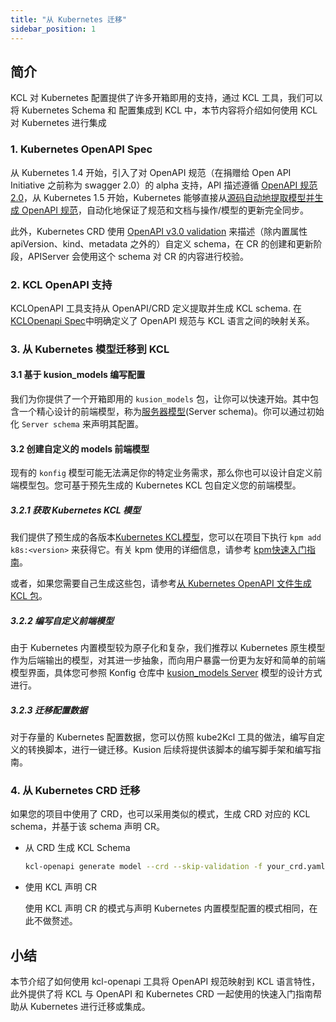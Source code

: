 ```yaml
---
title: "从 Kubernetes 迁移"
sidebar_position: 1
---
```


## 简介

KCL 对 Kubernetes 配置提供了许多开箱即用的支持，通过 KCL 工具，我们可以将 Kubernetes Schema 和 配置集成到 KCL 中，本节内容将介绍如何使用 KCL 对 Kubernetes 进行集成

### 1. Kubernetes OpenAPI Spec

从 Kubernetes 1.4 开始，引入了对 OpenAPI 规范（在捐赠给 Open API Initiative 之前称为 swagger 2.0）的 alpha 支持，API 描述遵循 [OpenAPI 规范 2.0](https://github.com/OAI/OpenAPI-Specification/blob/main/versions/2.0.md)，从 Kubernetes 1.5 开始，Kubernetes 能够直接从[源码自动地提取模型并生成 OpenAPI 规范](https://github.com/kubernetes/kube-openapi)，自动化地保证了规范和文档与操作/模型的更新完全同步。

此外，Kubernetes CRD 使用 [OpenAPI v3.0 validation](https://kubernetes.io/docs/tasks/extend-kubernetes/custom-resources/custom-resource-definitions/#validation) 来描述（除内置属性 apiVersion、kind、metadata 之外的）自定义 schema，在 CR 的创建和更新阶段，APIServer 会使用这个 schema 对 CR 的内容进行校验。

### 2. KCL OpenAPI 支持

KCLOpenAPI 工具支持从 OpenAPI/CRD 定义提取并生成 KCL schema. 在[KCLOpenapi Spec](/docs/tools/cli/openapi/spec)中明确定义了 OpenAPI 规范与 KCL 语言之间的映射关系。

### 3. 从 Kubernetes 模型迁移到 KCL

#### 3.1 基于 kusion_models 编写配置

我们为你提供了一个开箱即用的 `kusion_models` 包，让你可以快速开始。其中包含一个精心设计的前端模型，称为[服务器模型](https://github.com/kcl-lang/konfig/blob/main/base/pkg/kusion_models/kube/frontend/server.k)(Server schema)。你可以通过初始化 `Server schema` 来声明其配置。

#### 3.2 创建自定义的 models 前端模型

现有的 `konfig` 模型可能无法满足你的特定业务需求，那么你也可以设计自定义前端模型包。您可基于预先生成的 Kubernetes KCL 包自定义您的前端模型。

##### 3.2.1 获取 Kubernetes KCL 模型

我们提供了预生成的各版本[Kubernetes KCL模型](https://github.com/orgs/kcl-lang/packages/container/package/k8s)，您可以在项目下执行 `kpm add k8s:<version>` 来获得它。有关 kpm 使用的详细信息，请参考 [kpm快速入门指南](https://github.com/kcl-lang/kpm#quick-start)。

或者，如果您需要自己生成这些包，请参考[从 Kubernetes OpenAPI 文件生成 KCL 包](https://github.com/kcl-lang/kcl-openapi/blob/main/docs/generate_from_k8s_spec.md)。

##### 3.2.2 编写自定义前端模型

由于 Kubernetes 内置模型较为原子化和复杂，我们推荐以 Kubernetes 原生模型作为后端输出的模型，对其进一步抽象，而向用户暴露一份更为友好和简单的前端模型界面，具体您可参照 Konfig 仓库中 [kusion_models Server](https://github.com/kcl-lang/konfig/blob/main/base/pkg/kusion_models/kube/frontend/server.k) 模型的设计方式进行。

##### 3.2.3 迁移配置数据

对于存量的 Kubernetes 配置数据，您可以仿照 kube2Kcl 工具的做法，编写自定义的转换脚本，进行一键迁移。Kusion 后续将提供该脚本的编写脚手架和编写指南。

### 4. 从 Kubernetes CRD 迁移

如果您的项目中使用了 CRD，也可以采用类似的模式，生成 CRD 对应的 KCL schema，并基于该 schema 声明 CR。

- 从 CRD 生成 KCL Schema

  ```sh
  kcl-openapi generate model --crd --skip-validation -f your_crd.yaml
  ```

- 使用 KCL 声明 CR

  使用 KCL 声明 CR 的模式与声明 Kubernetes 内置模型配置的模式相同，在此不做赘述。

## 小结

本节介绍了如何使用 kcl-openapi 工具将 OpenAPI 规范映射到 KCL 语言特性，此外提供了将 KCL 与 OpenAPI 和 Kubernetes CRD 一起使用的快速入门指南帮助从 Kubernetes 进行迁移或集成。
